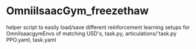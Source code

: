 # OmniiIsaacGym_freezethaw
helper script to easily load/save different reinforcement learning setups for OmniIsaacgymEnvs of matching USD's, task.py, articulations/'task.py PPO.yaml, task.yaml
